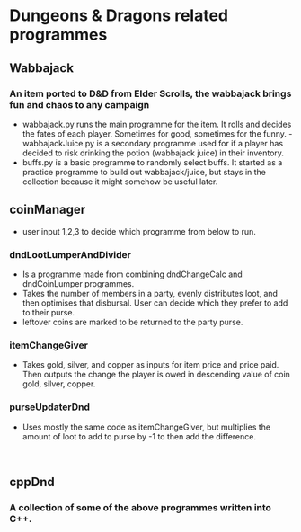 # Dungeons & Dragons related programmes

## Wabbajack
### An item ported to D&D from Elder Scrolls, the wabbajack brings fun and chaos to any campaign
- wabbajack.py runs the main programme for the item. It rolls and decides the fates of each player. Sometimes for good, sometimes for the funny.
-wabbajackJuice.py is a secondary programme used for if a player has decided to risk drinking the potion (wabbajack juice) in their inventory.
- buffs.py is a basic programme to randomly select buffs. It started as a practice programme to build out wabbajack/juice, but stays in the collection because it might somehow be useful later.

## coinManager
- user input 1,2,3 to decide which programme from below to run.

### dndLootLumperAndDivider
- Is a programme made from combining dndChangeCalc and dndCoinLumper programmes.
- Takes the number of members in a party, evenly distributes loot, and then optimises that disbursal. User can decide which they prefer to add to their purse.
- leftover coins are marked to be returned to the party purse.

### itemChangeGiver
- Takes gold, silver, and copper as inputs for item price and price paid. Then outputs the change the player is owed in descending value of coin gold, silver, copper.

### purseUpdaterDnd
- Uses mostly the same code as itemChangeGiver, but multiplies the amount of loot to add to purse by -1 to then add the difference.

<br />

## cppDnd
### A collection of some of the above programmes written into C++.
